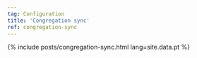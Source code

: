 ```yaml
---
tag: Configuration
title: 'Congregation sync'
ref: congregation-sync
---
```


{% include posts/congregation-sync.html lang=site.data.pt %}
